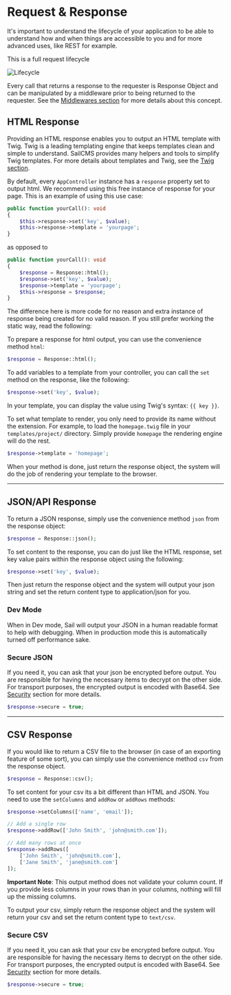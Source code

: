 # Request & Response

It's important to understand the lifecycle of your application to be able to understand how and when things are accessible
to you and for more advanced uses, like REST for example.

This is a full request lifecycle

![Lifecycle](/lifecycle.jpg)

Every call that returns a response to the requester is Response Object and can be manipulated by a middleware prior to
being returned to the requester. See the [Middlewares section](/middleware) for more details about 
this concept.

## HTML Response

Providing an HTML response enables you to output an HTML template with Twig. Twig is a leading templating engine that
keeps templates clean and simple to understand. SailCMS provides many helpers and tools to simplify Twig templates. 
For more details about templates and Twig, see the [Twig section](/working-with-sail/templating-with-twig).

By default, every `AppController` instance has a `response` property set to output html. We recommend using this free
instance of response for your page. This is an example of using this use case:

```php
public function yourCall(): void
{
    $this->response->set('key', $value);
    $this->response->template = 'yourpage';
}
```

as opposed to

```php
public function yourCall(): void
{
    $response = Response::html();
    $response->set('key', $value);
    $response->template = 'yourpage';
    $this->response = $response;
}
```

The difference here is more code for no reason and extra instance of response being created for no valid reason.
If you still prefer working the static way, read the following:

To prepare a response for html output, you can use the convenience method `html`:

```php
$response = Response::html();
```

To add variables to a template from your controller, you can call the `set` method on the response, like the following:

```php
$response->set('key', $value);
```

In your template, you can display the value using Twig's syntax: <code v-pre>{{ key }}</code>.

To set what template to render, you only need to provide its name without the extension. For example, to load the
`homepage.twig` file in your `templates/project/` directory. Simply provide `homepage` the rendering engine will do the
rest.

```php
$response->template = 'homepage';
```

When your method is done, just return the response object, the system will do the job of rendering your template to the
browser.

---

## JSON/API Response

To return a JSON response, simply use the convenience method `json` from the response object:

```php
$response = Response::json();
```

To set content to the response, you can do just like the HTML response, set key value pairs within the response object
using the following:

```php
$response->set('key', $value);
```

Then just return the response object and the system will output your json string and set the return content type to 
application/json for you.

### Dev Mode

When in Dev mode, Sail will output your JSON in a human readable format to help with debugging. When in production mode
this is automatically turned off performance sake.

### Secure JSON

If you need it, you can ask that your json be encrypted before output. You are responsible for having the necessary items
to decrypt on the other side. For transport purposes, the encrypted output is encoded with Base64.
See [Security](/working-with-sail/security) section for more details.

```php
$response->secure = true;
```

---

## CSV Response

If you would like to return a CSV file to the browser (in case of an exporting feature of some sort), you can simply
use the convenience method `csv` from the response object.

```php
$response = Response::csv();
```

To set content for your csv its a bit different than HTML and JSON. You need to use the `setColumns` and `addRow` or `addRows` methods:

```php
$response->setColumns(['name', 'email']);

// Add a single row
$response->addRow(['John Smith', 'john@smith.com']);

// Add many rows at once
$response->addRows([
    ['John Smith', 'john@smith.com'], 
    ['Jane Smith', 'jane@smith.com']
]);
```

__Important Note__: This output method does not validate your column count. If you provide less columns in your rows than
in your columns, nothing will fill up the missing columns.

To output your csv, simply return the response object and the system will return your csv and set the return content type
to `text/csv`.

### Secure CSV

If you need it, you can ask that your csv be encrypted before output. You are responsible for having the necessary items
to decrypt on the other side. For transport purposes, the encrypted output is encoded with Base64. 
See [Security](/working-with-sail/security) section for more details.

```php
$response->secure = true;
```